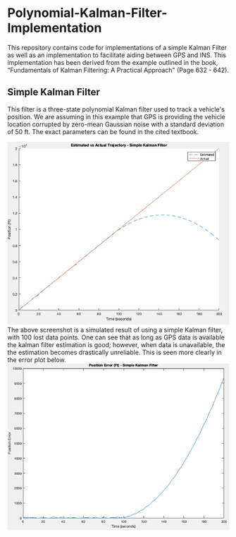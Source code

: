 # Polynomial-Kalman-Filter-Implementation
This repository contains code for implementations of a simple Kalman Filter as well as an implementation to facilitate aiding between GPS and INS. This implementation has been derived from the example outlined in the book, “Fundamentals of Kalman Filtering: A Practical Approach" (Page 632 - 642).

## Simple Kalman Filter
This filter is a three-state polynomial Kalman filter used to track a vehicle's position. We are assuming in this example that GPS is providing the vehicle location corrupted by zero-mean Gaussian noise with a standard deviation of 50 ft. The exact parameters can be found in the cited textbook.

![alt text](Screenshots/SimpleKalman1.png "Simple Kalman Filter with lost data points")
The above screenshot is a simulated result of using a simple Kalman filter, with 100 lost data points. One can see that as long as GPS data is available the kalman filter estimation is good; however, when data is unavailable, the the estimation becomes drastically unreliable. This is seen more clearly in the error plot below.
![alt text](Screenshots/SimpleKalman2.png "Simple Kalman Filter with lost data points - Position Error")



